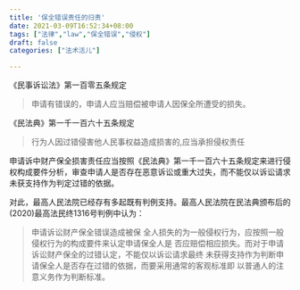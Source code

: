 ```yaml
---
title: '保全错误责任的归责'
date: 2021-03-09T16:52:34+08:00
tags: ["法律","law","保全错误","侵权"]
draft: false
categories: ["法术活儿"]

---
```




《民事诉讼法》第一百零五条规定
>申请有错误的，申请人应当赔偿被申请人因保全所遭受的损失。

《民法典》第一千一百六十五条规定
>行为人因过错侵害他人民事权益造成损害的,应当承担侵权责任

申请诉中财产保全损害责任应当按照《民法典》第一千一百六十五条规定来进行侵权构成要件分析，审查申请人是否存在恶意诉讼或重大过失，而不能仅以诉讼请求未获支持作为判定过错的依据。

对此，最高人民法院已经存有多起既有判例支持。最高人民法院在民法典颁布后的(2020)最高法民终1316号判例中认为：
>申请诉讼财产保全错误造成被保 全人损失的为一般侵权行为，应按照一般侵权行为的构成要件来认定申请保全人是 否应赔偿相应损失。而对于申请诉讼财产保全的过错认定，不能仅以诉讼请求最终 未获得支持作为判断申请保全人是否存在过错的依据，而要采用通常的客观标准即 以普通人的注意义务作为判断标准。

